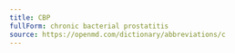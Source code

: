 ```yaml
---
title: CBP
fullForm: chronic bacterial prostatitis
source: https://openmd.com/dictionary/abbreviations/c
---
```

